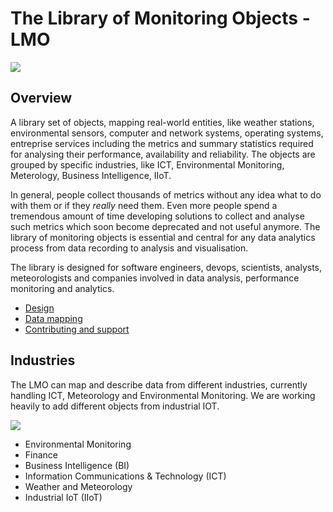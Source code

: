 # The Library of Monitoring Objects - LMO
[![](https://github.com/sparvu/lmo/blob/master/docs/img/license.svg)](LICENSE)

## Overview
A library set of objects, mapping real-world entities, like weather stations, environmental sensors, computer and network systems, operating systems, entreprise services including the metrics and summary statistics required for analysing their performance, availability and reliability. The objects are grouped by specific industries, like ICT, Environmental Monitoring, Meterology, Business Intelligence, IIoT. 

In general, people collect thousands of metrics without any idea what to do with them or if they _really_ need them. Even more  people spend a tremendous amount of time developing solutions to collect and analyse such metrics which soon become deprecated and not useful anymore. The library of monitoring objects is essential and central for any data analytics process from data recording to analysis and visualisation.  

The library is designed for software engineers, devops, scientists, analysts, meteorologists and companies involved in data analysis, performance monitoring and analytics.

* [Design](docs/design.md)
* [Data mapping](README.md)
* [Contributing and support](docs/contributing.md)


## Industries
The LMO can map and describe data from different industries, currently handling ICT, Meteorology and Environmental Monitoring. We are working heavily to add different objects from industrial IOT.

![](https://raw.github.com/sparvu/lmo/master/docs/img/lmo-light2.png)

 * Environmental Monitoring
 * Finance
 * Business Intelligence (BI)
 * Information Communications & Technology (ICT)
 * Weather and Meteorology
 * Industrial IoT (IIoT) 
